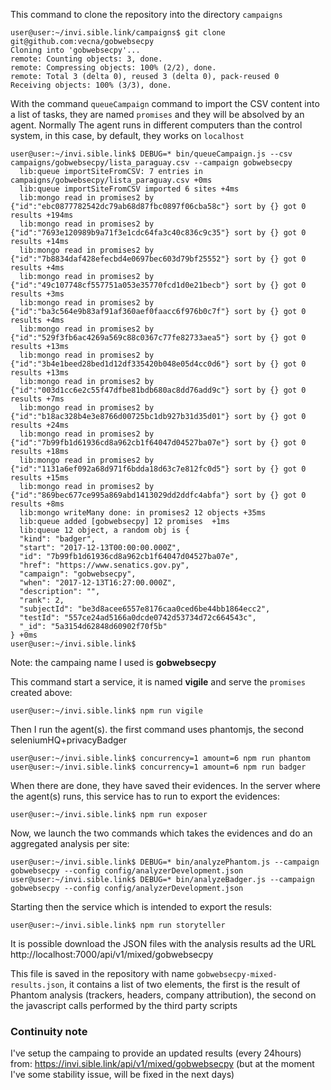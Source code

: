 This command to clone the repository into the directory `campaigns`

```
user@user:~/invi.sible.link/campaigns$ git clone git@github.com:vecna/gobwebsecpy
Cloning into 'gobwebsecpy'...
remote: Counting objects: 3, done.
remote: Compressing objects: 100% (2/2), done.
remote: Total 3 (delta 0), reused 3 (delta 0), pack-reused 0
Receiving objects: 100% (3/3), done.
```

With the command `queueCampaign` command to import the CSV content into a list of tasks, they are named `promises` and they will be absolved by an agent. Normally The agent runs in different computers than the control system, in this case, by default, they works on `localhost`
```
user@user:~/invi.sible.link$ DEBUG=* bin/queueCampaign.js --csv campaigns/gobwebsecpy/lista_paraguay.csv --campaign gobwebsecpy
  lib:queue importSiteFromCSV: 7 entries in campaigns/gobwebsecpy/lista_paraguay.csv +0ms
  lib:queue importSiteFromCSV imported 6 sites +4ms
  lib:mongo read in promises2 by {"id":"ebc0877782542dc79ab68d87fbc0897f06cba58c"} sort by {} got 0 results +194ms
  lib:mongo read in promises2 by {"id":"7693e120989b9a71f3e1cdc64fa3c40c836c9c35"} sort by {} got 0 results +14ms
  lib:mongo read in promises2 by {"id":"7b8834daf428efecbd4e0697bec603d79bf25552"} sort by {} got 0 results +4ms
  lib:mongo read in promises2 by {"id":"49c107748cf557751a053e35770fcd1d0e21becb"} sort by {} got 0 results +3ms
  lib:mongo read in promises2 by {"id":"ba3c564e9b83af91af360aef0faacc6f976b0c7f"} sort by {} got 0 results +4ms
  lib:mongo read in promises2 by {"id":"529f3fb6ac4269a569c88c0367c77fe82733aea5"} sort by {} got 0 results +13ms
  lib:mongo read in promises2 by {"id":"3b4e1beed28bed1d12df335420b048e05d4cc0d6"} sort by {} got 0 results +13ms
  lib:mongo read in promises2 by {"id":"003d1cc6e2c55f47dfbe81bdb680ac8dd76add9c"} sort by {} got 0 results +7ms
  lib:mongo read in promises2 by {"id":"b18ac328b4e3e8766d00725bc1db927b31d35d01"} sort by {} got 0 results +24ms
  lib:mongo read in promises2 by {"id":"7b99fb1d61936cd8a962cb1f64047d04527ba07e"} sort by {} got 0 results +18ms
  lib:mongo read in promises2 by {"id":"1131a6ef092a68d971f6bdda18d63c7e812fc0d5"} sort by {} got 0 results +15ms
  lib:mongo read in promises2 by {"id":"869bec677ce995a869abd1413029dd2ddfc4abfa"} sort by {} got 0 results +8ms
  lib:mongo writeMany done: in promises2 12 objects +35ms
  lib:queue added [gobwebsecpy] 12 promises  +1ms
  lib:queue 12 object, a random obj is {
  "kind": "badger",
  "start": "2017-12-13T00:00:00.000Z",
  "id": "7b99fb1d61936cd8a962cb1f64047d04527ba07e",
  "href": "https://www.senatics.gov.py",
  "campaign": "gobwebsecpy",
  "when": "2017-12-13T16:27:00.000Z",
  "description": "",
  "rank": 2,
  "subjectId": "be3d8acee6557e8176caa0ced6be44bb1864ecc2",
  "testId": "557ce24ad5166a0dcde0742d53734d72c664543c",
  "_id": "5a3154d62848d60902f70f5b"
} +0ms
user@user:~/invi.sible.link$ 
```
Note: the campaing name I used is **gobwebsecpy**

This command start a service, it is named **vigile** and serve the `promises` created above:
```
user@user:~/invi.sible.link$ npm run vigile
```

Then I run the agent(s). the first command uses phantomjs, the second seleniumHQ+privacyBadger
```
user@user:~/invi.sible.link$ concurrency=1 amount=6 npm run phantom
user@user:~/invi.sible.link$ concurrency=1 amount=6 npm run badger
```

When there are done, they have saved their evidences. In the server where the agent(s) runs, this service has to run to export the evidences:

```
user@user:~/invi.sible.link$ npm run exposer
```

Now, we launch the two commands which takes the evidences and do an aggregated analysis per site:
```
user@user:~/invi.sible.link$ DEBUG=* bin/analyzePhantom.js --campaign gobwebsecpy --config config/analyzerDevelopment.json 
user@user:~/invi.sible.link$ DEBUG=* bin/analyzeBadger.js --campaign gobwebsecpy --config config/analyzerDevelopment.json 
```

Starting then the service which is intended to export the resuls:

```
user@user:~/invi.sible.link$ npm run storyteller
```

It is possible download the JSON files with the analysis results ad the URL http://localhost:7000/api/v1/mixed/gobwebsecpy

This file is saved in the repository with name `gobwebsecpy-mixed-results.json`, it contains a list of two elements, the first is the result of Phantom analysis (trackers, headers, company attribution), the second on the javascript calls performed by the third party scripts

### Continuity note

I've setup the campaing to provide an updated results (every 24hours) from: https://invi.sible.link/api/v1/mixed/gobwebsecpy (but at the moment I've some stability issue, will be fixed in the next days)
